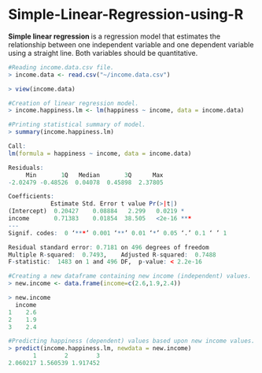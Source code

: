 # Simple-Linear-Regression-using-R

<b> Simple linear regression </b> is a regression model that estimates the relationship between one independent variable and one dependent variable using a straight line. Both variables should be quantitative.

``` r
#Reading income.data.csv file.
> income.data <- read.csv("~/income.data.csv")

> view(income.data)

#Creation of linear regression model.
> income.happiness.lm <- lm(happiness ~ income, data = income.data)

#Printing statistical summary of model.
> summary(income.happiness.lm)

Call:
lm(formula = happiness ~ income, data = income.data)

Residuals:
     Min       1Q   Median       3Q      Max 
-2.02479 -0.48526  0.04078  0.45898  2.37805 

Coefficients:
            Estimate Std. Error t value Pr(>|t|)    
(Intercept)  0.20427    0.08884   2.299   0.0219 *  
income       0.71383    0.01854  38.505   <2e-16 ***
---
Signif. codes:  0 ‘***’ 0.001 ‘**’ 0.01 ‘*’ 0.05 ‘.’ 0.1 ‘ ’ 1

Residual standard error: 0.7181 on 496 degrees of freedom
Multiple R-squared:  0.7493,	Adjusted R-squared:  0.7488 
F-statistic:  1483 on 1 and 496 DF,  p-value: < 2.2e-16

#Creating a new dataframe containing new income (independent) values.
> new.income <- data.frame(income=c(2.6,1.9,2.4))

> new.income
  income
1    2.6
2    1.9
3    2.4

#Predicting happiness (dependent) values based upon new income values.
> predict(income.happiness.lm, newdata = new.income)
       1        2        3 
2.060217 1.560539 1.917452 
 ```
